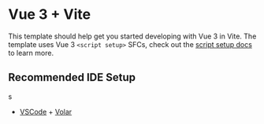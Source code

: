 # Vue 3 + Vite

This template should help get you started developing with Vue 3 in Vite. The template uses Vue 3 `<script setup>` SFCs, check out the [script setup docs](https://v3.vuejs.org/api/sfc-script-setup.html#sfc-script-setup) to learn more.

## Recommended IDE Setup
s
- [VSCode](https://code.visualstudio.com/) + [Volar](https://marketplace.visualstudio.com/items?itemName=johnsoncodehk.volar)


